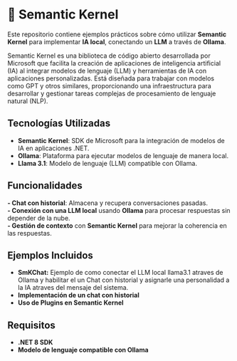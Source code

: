 # 🤖 Semantic Kernel  

Este repositorio contiene ejemplos prácticos sobre cómo utilizar **Semantic Kernel** para implementar **IA local**, conectando un **LLM** a través de **Ollama**.  

Semantic Kernel es una biblioteca de código abierto desarrollada por Microsoft que facilita la creación de aplicaciones de inteligencia artificial (IA) al integrar modelos de lenguaje (LLM) y herramientas de IA con aplicaciones personalizadas. 
Está diseñada para trabajar con modelos como GPT y otros similares, proporcionando una infraestructura para desarrollar y gestionar tareas complejas de procesamiento de lenguaje natural (NLP).

## Tecnologías Utilizadas  
- **Semantic Kernel**: SDK de Microsoft para la integración de modelos de IA en aplicaciones .NET.  
- **Ollama**: Plataforma para ejecutar modelos de lenguaje de manera local.  
- **Llama 3.1**: Modelo de lenguaje (LLM) compatible con Ollama.  

## Funcionalidades  
**- Chat con historial**: Almacena y recupera conversaciones pasadas.  
**- Conexión con una LLM local** usando **Ollama** para procesar respuestas sin depender de la nube.  
**- Gestión de contexto** con **Semantic Kernel** para mejorar la coherencia en las respuestas.  

## Ejemplos Incluidos  
- **SmKChat:** Ejemplo de como conectar el LLM local llama3.1 atraves de Ollama y habilitar el un Chat con historial y asignarle una personalidad a la IA atraves del mensaje del sistema. 
- **Implementación de un chat con historial**  
- **Uso de Plugins en Semantic Kernel**  

## Requisitos  
- **.NET 8 SDK**  
- **Modelo de lenguaje compatible con Ollama**  
